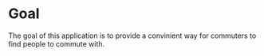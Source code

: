 # Goal

The goal of this application is to provide a convinient way for commuters to find people to commute with.
